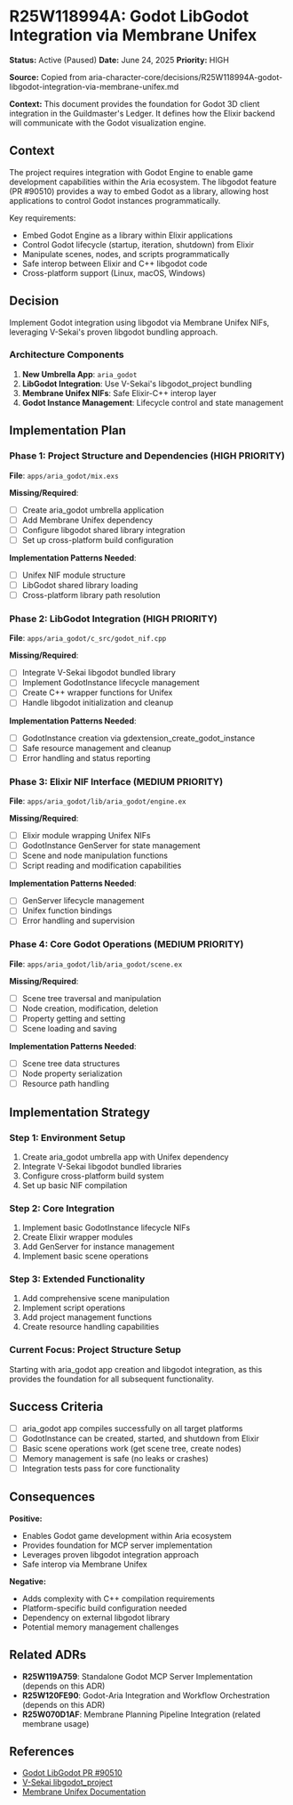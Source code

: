 # R25W118994A: Godot LibGodot Integration via Membrane Unifex

<!-- @adr_serial R25W118994A -->

**Status:** Active (Paused)
**Date:** June 24, 2025
**Priority:** HIGH

**Source:** Copied from aria-character-core/decisions/R25W118994A-godot-libgodot-integration-via-membrane-unifex.md

**Context:** This document provides the foundation for Godot 3D client integration in the Guildmaster's Ledger. It defines how the Elixir backend will communicate with the Godot visualization engine.

## Context

The project requires integration with Godot Engine to enable game development capabilities within the Aria ecosystem. The libgodot feature (PR #90510) provides a way to embed Godot as a library, allowing host applications to control Godot instances programmatically.

Key requirements:

- Embed Godot Engine as a library within Elixir applications
- Control Godot lifecycle (startup, iteration, shutdown) from Elixir
- Manipulate scenes, nodes, and scripts programmatically
- Safe interop between Elixir and C++ libgodot code
- Cross-platform support (Linux, macOS, Windows)

## Decision

Implement Godot integration using libgodot via Membrane Unifex NIFs, leveraging V-Sekai's proven libgodot bundling approach.

### Architecture Components

1. **New Umbrella App**: `aria_godot`
2. **LibGodot Integration**: Use V-Sekai's libgodot_project bundling
3. **Membrane Unifex NIFs**: Safe Elixir-C++ interop layer
4. **Godot Instance Management**: Lifecycle control and state management

## Implementation Plan

### Phase 1: Project Structure and Dependencies (HIGH PRIORITY)

**File**: `apps/aria_godot/mix.exs`

**Missing/Required**:

- [ ] Create aria_godot umbrella application
- [ ] Add Membrane Unifex dependency
- [ ] Configure libgodot shared library integration
- [ ] Set up cross-platform build configuration

**Implementation Patterns Needed**:

- [ ] Unifex NIF module structure
- [ ] LibGodot shared library loading
- [ ] Cross-platform library path resolution

### Phase 2: LibGodot Integration (HIGH PRIORITY)

**File**: `apps/aria_godot/c_src/godot_nif.cpp`

**Missing/Required**:

- [ ] Integrate V-Sekai libgodot bundled library
- [ ] Implement GodotInstance lifecycle management
- [ ] Create C++ wrapper functions for Unifex
- [ ] Handle libgodot initialization and cleanup

**Implementation Patterns Needed**:

- [ ] GodotInstance creation via gdextension_create_godot_instance
- [ ] Safe resource management and cleanup
- [ ] Error handling and status reporting

### Phase 3: Elixir NIF Interface (MEDIUM PRIORITY)

**File**: `apps/aria_godot/lib/aria_godot/engine.ex`

**Missing/Required**:

- [ ] Elixir module wrapping Unifex NIFs
- [ ] GodotInstance GenServer for state management
- [ ] Scene and node manipulation functions
- [ ] Script reading and modification capabilities

**Implementation Patterns Needed**:

- [ ] GenServer lifecycle management
- [ ] Unifex function bindings
- [ ] Error handling and supervision

### Phase 4: Core Godot Operations (MEDIUM PRIORITY)

**File**: `apps/aria_godot/lib/aria_godot/scene.ex`

**Missing/Required**:

- [ ] Scene tree traversal and manipulation
- [ ] Node creation, modification, deletion
- [ ] Property getting and setting
- [ ] Scene loading and saving

**Implementation Patterns Needed**:

- [ ] Scene tree data structures
- [ ] Node property serialization
- [ ] Resource path handling

## Implementation Strategy

### Step 1: Environment Setup

1. Create aria_godot umbrella app with Unifex dependency
2. Integrate V-Sekai libgodot bundled libraries
3. Configure cross-platform build system
4. Set up basic NIF compilation

### Step 2: Core Integration

1. Implement basic GodotInstance lifecycle NIFs
2. Create Elixir wrapper modules
3. Add GenServer for instance management
4. Implement basic scene operations

### Step 3: Extended Functionality

1. Add comprehensive scene manipulation
2. Implement script operations
3. Add project management functions
4. Create resource handling capabilities

### Current Focus: Project Structure Setup

Starting with aria_godot app creation and libgodot integration, as this provides the foundation for all subsequent functionality.

## Success Criteria

- [ ] aria_godot app compiles successfully on all target platforms
- [ ] GodotInstance can be created, started, and shutdown from Elixir
- [ ] Basic scene operations work (get scene tree, create nodes)
- [ ] Memory management is safe (no leaks or crashes)
- [ ] Integration tests pass for core functionality

## Consequences

**Positive:**

- Enables Godot game development within Aria ecosystem
- Provides foundation for MCP server implementation
- Leverages proven libgodot integration approach
- Safe interop via Membrane Unifex

**Negative:**

- Adds complexity with C++ compilation requirements
- Platform-specific build configuration needed
- Dependency on external libgodot library
- Potential memory management challenges

## Related ADRs

- **R25W119A759**: Standalone Godot MCP Server Implementation (depends on this ADR)
- **R25W120FE90**: Godot-Aria Integration and Workflow Orchestration (depends on this ADR)
- **R25W070D1AF**: Membrane Planning Pipeline Integration (related membrane usage)

## References

- [Godot LibGodot PR #90510](https://github.com/godotengine/godot/pull/90510)
- [V-Sekai libgodot_project](https://github.com/V-Sekai/libgodot_project/tree/libvsekai)
- [Membrane Unifex Documentation](https://github.com/membraneframework/unifex)
